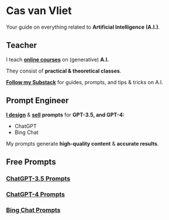 # Cas van Vliet

Your guide on everything related to **Artificial Intelligence (A.I.)**.

## Teacher

I teach [**online courses**](https://www.volksuniversiteitamsterdam.nl/) on (generative) **A.I.**

They consist of **practical & theoretical classes**.

**[Follow my Substack](https://casvanvliet.substack.com)** for guides, prompts, and tips & tricks on A.I. 

## Prompt Engineer

[**I design**](https://github.com/cas-van-vliet/chatgpt-prompts) & [**sell**](https://prompthero.com/casvanvliet) **prompts** for **GPT-3.5, and GPT-4:** 

- ChatGPT
- Bing Chat

My prompts generate **high-quality content** & **accurate results**.

## Free Prompts

### [ChatGPT-3.5 Prompts](https://github.com/cas-van-vliet/chatgpt-prompts)

### [ChatGPT-4 Prompts](https://github.com/cas-van-vliet/chatgpt-4-prompts)

### [Bing Chat Prompts](https://github.com/cas-van-vliet/bing-chat-prompts)

<!---
cas-van-vliet/cas-van-vliet is a ✨ special ✨ repository because its `README.md` (this file) appears on your GitHub profile.
You can click the Preview link to take a look at your changes.
--->
